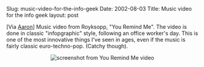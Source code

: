 Slug: music-video-for-the-info-geek
Date: 2002-08-03
Title: Music video for the info geek
layout: post

[Via <a href="http://www.aaronsw.com/weblog/000463">Aaron</a>] Music video from Royksopp, &quot;You Remind Me&quot;. The video is done in classic &quot;infopgraphic&quot; style, following an office worker&#39;s day. This is one of the most innovative things I&#39;ve seen in ages, even if the music is fairly classic euro-techno-pop. (Catchy though).

<div align="center"><img src="https://www.redmonk.net/1362/enclosure/YRM1.jpg" title="screenshot from You Remind Me video" /></div>
